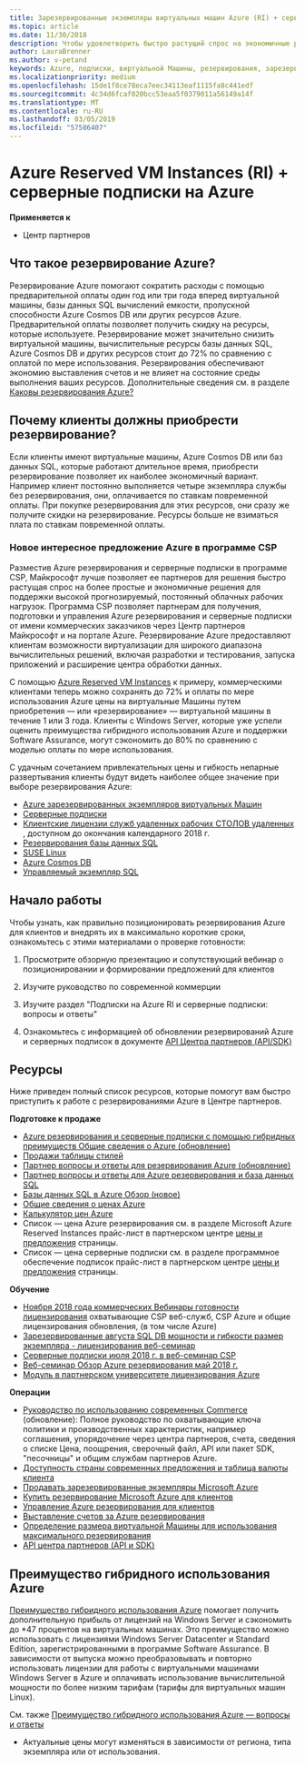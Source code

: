 ```yaml
---
title: Зарезервированные экземпляры виртуальных машин Azure (RI) + серверные подписки на Azure | Центр партнеров
ms.topic: article
ms.date: 11/30/2018
description: Чтобы удовлетворить быстро растущий спрос на экономичные решения для непрерывных и четко прогнозируемых облачных рабочих нагрузок, мы включили Azure RI и серверные подписки в партнерскую программу CSP. Программа CSP позволяет партнерам приобретать, развертывать и контролировать Azure RI и серверные подписки от имени коммерческих клиентов через Центр партнеров Майкрософт и портал Azure.
author: LauraBrenner
ms.author: v-petand
keywords: Azure, подписки, виртуальной Машины, резервирования, зарезервированного экземпляра
ms.localizationpriority: medium
ms.openlocfilehash: 15de1f8ce78eca7eec34113eaf1115fa8c441edf
ms.sourcegitcommit: 4c34d6fcaf020bcc53eaa5f0379011a56149a14f
ms.translationtype: MT
ms.contentlocale: ru-RU
ms.lasthandoff: 03/05/2019
ms.locfileid: "57586407"
---
```

<!-- Mike Aasen wrote and owns this topic -->

# <a name="azure-reserved-vm-instances-ri--server-subscriptions-for-azure"></a>Azure Reserved VM Instances (RI) + серверные подписки на Azure

**Применяется к**

- Центр партнеров
 
## <a name="what-are-azure-reservations"></a>Что такое резервирование Azure?

Резервирование Azure помогают сократить расходы с помощью предварительной оплаты один год или три года вперед виртуальной машины, базы данных SQL вычислений емкости, пропускной способности Azure Cosmos DB или других ресурсов Azure. Предварительной оплаты позволяет получить скидку на ресурсы, которые используете. Резервирование может значительно снизить виртуальной машины, вычислительные ресурсы базы данных SQL, Azure Cosmos DB и других ресурсов стоит до 72% по сравнению с оплатой по мере использования. Резервирования обеспечивают экономию выставления счетов и не влияет на состояние среды выполнения ваших ресурсов. Дополнительные сведения см. в разделе [Каковы резервирования Azure?](https://docs.microsoft.com/azure/billing/billing-save-compute-costs-reservations)

## <a name="why-should-customers-buy-a-reservation"></a>Почему клиенты должны приобрести резервирование?

Если клиенты имеют виртуальные машины, Azure Cosmos DB или баз данных SQL, которые работают длительное время, приобрести резервирование позволяет их наиболее экономичный вариант. Например клиент постоянно выполняется четыре экземпляра службы без резервирования, они, оплачивается по ставкам повременной оплаты. При покупке резервирования для этих ресурсов, они сразу же получите скидки на резервирование. Ресурсы больше не взиматься плата по ставкам повременной оплаты.

 
### <a name="compelling-new-azure-offer-in-csp"></a>Новое интересное предложение Azure в программе CSP 

Разместив Azure резервирования и серверные подписки в программе CSP, Майкрософт лучше позволяет ее партнеров для решения быстро растущая спрос на более простые и экономичные решения для поддержки высокой прогнозируемый, постоянный облачных рабочих нагрузок. Программа CSP позволяет партнерам для получения, подготовки и управления Azure резервирования и серверные подписки от имени коммерческих заказчиков через Центр партнеров Майкрософт и на портале Azure. Резервирование Azure предоставляют клиентам возможности виртуализации для широкого диапазона вычислительных решений, включая разработки и тестирования, запуска приложений и расширение центра обработки данных. 

С помощью [Azure Reserved VM Instances](https://azure.microsoft.com/en-us/pricing/reserved-vm-instances/) к примеру, коммерческими клиентами теперь можно сохранять до 72% и оплаты по мере использования Azure цены на виртуальные Машины путем приобретения — или «резервирование» — виртуальной машины в течение 1 или 3 года. Клиенты с Windows Server, которые уже успели оценить преимущества гибридного использования Azure и поддержки Software Assurance, могут сэкономить до 80% по сравнению с моделью оплаты по мере использования. 

С удачным сочетанием привлекательных цены и гибкость непарные развертывания клиенты будут видеть наиболее общее значение при выборе резервирования Azure: 

- [Azure зарезервированных экземпляров виртуальных Машин](https://docs.microsoft.com/azure/virtual-machines/windows/prepay-reserved-vm-instances)
- [Серверные подписки](https://www.microsoft.com/en-us/Licensing/news/windows-sql-server-through-csp) 
- [Клиентские лицензии служб удаленных рабочих СТОЛОВ удаленных](https://cloudblogs.microsoft.com/windowsserver/2018/10/03/remote-desktop-services-2019-generally-available-with-windows-server-2019/) , доступном до окончания календарного 2018 г.
- [Резервирования базы данных SQL](https://docs.microsoft.com/azure/sql-database/sql-database-reserved-capacity)
- [SUSE Linux](https://docs.microsoft.com/azure/virtual-machines/linux/prepay-suse-software-charges)
- [Azure Cosmos DB](https://docs.microsoft.com/azure/cosmos-db/cosmos-db-reserved-capacity)
- [Управляемый экземпляр SQL](https://docs.microsoft.com/azure/sql-database/sql-database-managed-instance)

## <a name="getting-started"></a>Начало работы

Чтобы узнать, как правильно позиционировать резервирования Azure для клиентов и внедрять их в максимально короткие сроки, ознакомьтесь с этими материалами о проверке готовности:

1.  Просмотрите обзорную презентацию и сопутствующий вебинар о позиционировании и формировании предложений для клиентов

2.  Изучите руководство по современной коммерции

5.  Изучите раздел "Подписки на Azure RI и серверные подписки: вопросы и ответы"

6.  Ознакомьтесь с информацией об обновлении резервирований Azure и серверных подписок в документе [API Центра партнеров (API/SDK)](https://docs.microsoft.com/en-us/partner-center/develop/purchase-azure-reserved-vm-instances)

## <a name="resources"></a>Ресурсы 

Ниже приведен полный список ресурсов, которые помогут вам быстро приступить к работе с резервированиями Azure в Центре партнеров. 

**Подготовке к продаже**

- [Azure резервирования и серверные подписки с помощью гибридных преимуществ Общие сведения о Azure (обновление)](https://assetsprod.microsoft.com/Azure-reservations-and-server-subscriptions-with-azure-hybrid-benefit.pptx)
- [Продажи таблицы стилей](https://assetsprod.microsoft.com/mpn/Azure-RI-Sales-Sheet-CSP.pdf)
- [Партнер вопросы и ответы для резервирования Azure (обновление)](https://assetsprod.microsoft.com/Partner-faq-for-azure-reservations.docx)
- [Партнер вопросы и ответы для Azure резервирования и база данных SQL](https://assetsprod.microsoft.com/Partner-faq-for-azure-reservations-sql-db.docx)
- [Базы данных SQL в Azure Обзор (новое)](https://assetsprod.microsoft.com/Sql-db-in-azure-overview.pptx)
- [Общие сведения о ценах Azure](https://azure.microsoft.com/pricing/#explore-cost)
- [Калькулятор цен Azure](https://azure.microsoft.com/pricing/calculator/)
- Список — цена Azure резервирования см. в разделе Microsoft Azure Reserved Instances прайс-лист в партнерском центре [цены и предложения](https://assetsprod.microsoft.com/modern-offers-country-currency-availability.xlsx) страницы.
- Список — цена серверные подписки см. в разделе программное обеспечение подписок прайс-лист в партнерском центре [цены и предложения](https://assetsprod.microsoft.com/modern-offers-country-currency-availability.xlsx) страницы.

**Обучение**

- [Ноября 2018 года коммерческих Вебинары готовности лицензирования](https://na01.safelinks.protection.outlook.com/?url=https%3A%2F%2Fcommercial-licensing.eventbuilder.com%2F%3Flandingpageid%3DV0Bx6L&data=02%7C01%7Cv-oumaki%40microsoft.com%7C96e24687952242e1ff0c08d62ada13f3%7C72f988bf86f141af91ab2d7cd011db47%7C1%7C0%7C636743513471330495&sdata=DjPAKnW%2BpVekRS3Zngy2uwAkTpU4z1O%2Fh56NuTOmCzM%3D&reserved=0) охватывающие CSP веб-служб, CSP Azure и общие лицензирования обновления, (в том числе Azure)
- [Зарезервированные августа SQL DB мощности и гибкости размер экземпляра - лицензирования веб-семинар](https://commercial-licensing.eventbuilder.com/view?eventid=d0t9g4)
- [Серверные подписки июля 2018 г. в веб-семинар CSP](https://commercial-licensing.eventbuilder.com/Server_Subscriptions_in_CSP_P2_July)
- [Веб-семинар Обзор Azure резервирования май 2018 г.](https://commercial-licensing.eventbuilder.com/Reserved_Instances_in_CSP_May_Option_1)
- [Модуль в партнерском университете лицензирования Azure](https://aka.ms/azure_partner_licensing)

**Операции**

- [Руководство по использованию современных Commerce](https://assetsprod.microsoft.com/mpn/Partner-Center-Modern-Commerce-Operating-Guide.docx) (обновление):  Полное руководство по охватывающие ключа политики и производственных характеристик, например соглашения, упорядочение через центра партнеров, счета, сведения о списке Цена, поощрения, сверочный файл, API или пакет SDK, "песочницы" и общим службам партнеров Azure.
- [Доступность страны современных предложения и таблица валюты клиента](https://assetsprod.microsoft.com/modern-offers-country-currency-availability.xlsx)
- [Продавать зарезервированные экземпляры Microsoft Azure](https://go.microsoft.com/fwlink/?linkid=872806)
- [Купить резервирование Microsoft Azure для клиентов](https://go.microsoft.com/fwlink/?linkid=872807)
- [Управление Azure резервирования для клиентов](https://go.microsoft.com/fwlink/?linkid=872808)
- [Выставление счетов за Azure резервирования](https://go.microsoft.com/fwlink/?linkid=872809)
- [Определение размера виртуальной Машины для использования максимального резервирования](https://go.microsoft.com/fwlink/?linkid=872810)
- [API центра партнеров (API и SDK)](https://docs.microsoft.com/en-us/partner-center/develop/purchase-azure-reserved-vm-instances)

## <a name="azure-hybrid-benefit"></a>Преимущество гибридного использования Azure

[Преимущество гибридного использования Azure](https://azure.microsoft.com/pricing/hybrid-benefit) помогает получить дополнительную прибыль от лицензий на Windows Server и сэкономить до *47 процентов на виртуальных машинах. Это преимущество можно использовать с лицензиями Windows Server Datacenter и Standard Edition, зарегистрированными в программе Software Assurance. В зависимости от выпуска можно преобразовывать и повторно использовать лицензии для работы с виртуальными машинами Windows Server в Azure и оплачивать использование вычислительной мощности по более низким тарифам (тарифы для виртуальных машин Linux).

См. также [Преимущество гибридного использования Azure — вопросы и ответы](https://azure.microsoft.com/en-us/pricing/hybrid-benefit/faq/)

* Актуальные цены могут изменяться в зависимости от региона, типа экземпляра или от использования.